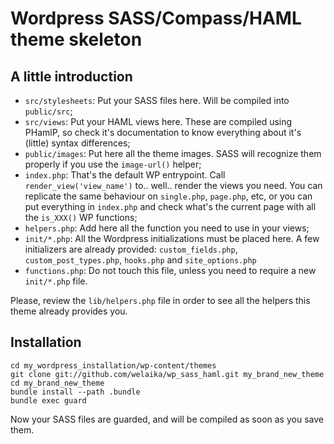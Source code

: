 # Wordpress SASS/Compass/HAML theme skeleton

## A little introduction

* `src/stylesheets`: Put your SASS files here. Will be compiled into `public/src`;
* `src/views`: Put your HAML views here. These are compiled using PHamlP, so check it's documentation to know everything about it's (little) syntax differences;
* `public/images`: Put here all the theme images. SASS will recognize them properly if you use the `image-url()` helper;
* `index.php`: That's the default WP entrypoint. Call `render_view('view_name')` to.. well.. render the views you need. You can replicate the same behaviour on `single.php`, `page.php`, etc, or you can put everything in `index.php` and check what's the current page with all the `is_XXX()` WP functions;
* `helpers.php`: Add here all the function you need to use in your views;
* `init/*.php`: All the Wordpress initializations must be placed here. A few initializers are already provided: `custom_fields.php`, `custom_post_types.php`, `hooks.php` and `site_options.php`
* `functions.php`: Do not touch this file, unless you need to require a new `init/*.php` file.

Please, review the `lib/helpers.php` file in order to see all the helpers this theme already provides you.

## Installation


    cd my_wordpress_installation/wp-content/themes
    git clone git://github.com/welaika/wp_sass_haml.git my_brand_new_theme
    cd my_brand_new_theme
    bundle install --path .bundle
    bundle exec guard

Now your SASS files are guarded, and will be compiled as soon as you save them.